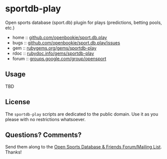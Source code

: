 # sportdb-play

Open sports database (sport.db) plugin for plays (predictions,
betting pools, etc.)

* home  :: [github.com/openbookie/sport.db.play](https://github.com/openbookie/sport.db.play)
* bugs  :: [github.com/openbookie/sport.db.play/issues](https://github.com/openbookie/sport.db.play/issues)
* gem   :: [rubygems.org/gems/sportdb-play](https://rubygems.org/gems/sportdb-play)
* rdoc  :: [rubydoc.info/gems/sportdb-play](http://rubydoc.info/gems/sportdb-play)
* forum :: [groups.google.com/group/opensport](https://groups.google.com/group/opensport)


## Usage

TBD


## License

The `sportdb-play` scripts are dedicated to the public domain.
Use it as you please with no restrictions whatsoever.

## Questions? Comments?

Send them along to the [Open Sports Database & Friends Forum/Mailing List](http://groups.google.com/group/opensport). Thanks!

